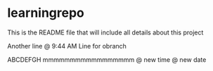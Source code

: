 # learningrepo
This is the README file that will include all details about this project

Another line @ 9:44 AM
Line for obranch

ABCDEFGH
mmmmmmmmmmmmmmmmm
@ new time 
@ new date



